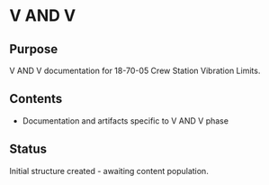 # V AND V

## Purpose
V AND V documentation for 18-70-05 Crew Station Vibration Limits.

## Contents
- Documentation and artifacts specific to V AND V phase

## Status
Initial structure created - awaiting content population.
